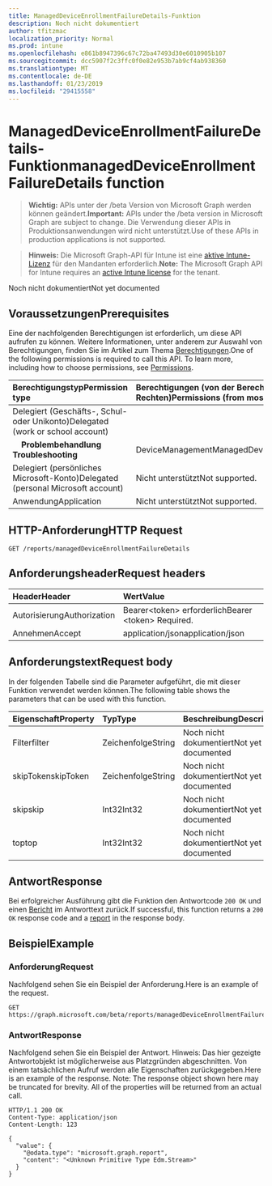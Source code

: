 ```yaml
---
title: ManagedDeviceEnrollmentFailureDetails-Funktion
description: Noch nicht dokumentiert
author: tfitzmac
localization_priority: Normal
ms.prod: intune
ms.openlocfilehash: e861b8947396c67c72ba47493d30e6010905b107
ms.sourcegitcommit: dcc5907f2c3ffc0f0e82e953b7ab9cf4ab938360
ms.translationtype: MT
ms.contentlocale: de-DE
ms.lasthandoff: 01/23/2019
ms.locfileid: "29415558"
---
```

# <a name="manageddeviceenrollmentfailuredetails-function"></a><span data-ttu-id="30306-103">ManagedDeviceEnrollmentFailureDetails-Funktion</span><span class="sxs-lookup"><span data-stu-id="30306-103">managedDeviceEnrollmentFailureDetails function</span></span>

> <span data-ttu-id="30306-104">**Wichtig:** APIs unter der /beta Version von Microsoft Graph werden können geändert.</span><span class="sxs-lookup"><span data-stu-id="30306-104">**Important:** APIs under the /beta version in Microsoft Graph are subject to change.</span></span> <span data-ttu-id="30306-105">Die Verwendung dieser APIs in Produktionsanwendungen wird nicht unterstützt.</span><span class="sxs-lookup"><span data-stu-id="30306-105">Use of these APIs in production applications is not supported.</span></span>

> <span data-ttu-id="30306-106">**Hinweis:** Die Microsoft Graph-API für Intune ist eine [aktive Intune-Lizenz](https://go.microsoft.com/fwlink/?linkid=839381) für den Mandanten erforderlich.</span><span class="sxs-lookup"><span data-stu-id="30306-106">**Note:** The Microsoft Graph API for Intune requires an [active Intune license](https://go.microsoft.com/fwlink/?linkid=839381) for the tenant.</span></span>

<span data-ttu-id="30306-107">Noch nicht dokumentiert</span><span class="sxs-lookup"><span data-stu-id="30306-107">Not yet documented</span></span>
## <a name="prerequisites"></a><span data-ttu-id="30306-108">Voraussetzungen</span><span class="sxs-lookup"><span data-stu-id="30306-108">Prerequisites</span></span>
<span data-ttu-id="30306-p102">Eine der nachfolgenden Berechtigungen ist erforderlich, um diese API aufrufen zu können. Weitere Informationen, unter anderem zur Auswahl von Berechtigungen, finden Sie im Artikel zum Thema [Berechtigungen](/graph/permissions-reference).</span><span class="sxs-lookup"><span data-stu-id="30306-p102">One of the following permissions is required to call this API. To learn more, including how to choose permissions, see [Permissions](/graph/permissions-reference).</span></span>

|<span data-ttu-id="30306-111">Berechtigungstyp</span><span class="sxs-lookup"><span data-stu-id="30306-111">Permission type</span></span>|<span data-ttu-id="30306-112">Berechtigungen (von der Berechtigung mit den meisten Rechten zu der mit den wenigsten Rechten)</span><span class="sxs-lookup"><span data-stu-id="30306-112">Permissions (from most to least privileged)</span></span>|
|:---|:---|
|<span data-ttu-id="30306-113">Delegiert (Geschäfts-, Schul- oder Unikonto)</span><span class="sxs-lookup"><span data-stu-id="30306-113">Delegated (work or school account)</span></span>||
| <span data-ttu-id="30306-114">&nbsp; &nbsp; **Problembehandlung**</span><span class="sxs-lookup"><span data-stu-id="30306-114">&nbsp; &nbsp; **Troubleshooting**</span></span> | <span data-ttu-id="30306-115">DeviceManagementManagedDevices.ReadWrite.All</span><span class="sxs-lookup"><span data-stu-id="30306-115">DeviceManagementManagedDevices.ReadWrite.All</span></span>|
|<span data-ttu-id="30306-116">Delegiert (persönliches Microsoft-Konto)</span><span class="sxs-lookup"><span data-stu-id="30306-116">Delegated (personal Microsoft account)</span></span>|<span data-ttu-id="30306-117">Nicht unterstützt</span><span class="sxs-lookup"><span data-stu-id="30306-117">Not supported.</span></span>|
|<span data-ttu-id="30306-118">Anwendung</span><span class="sxs-lookup"><span data-stu-id="30306-118">Application</span></span>|<span data-ttu-id="30306-119">Nicht unterstützt</span><span class="sxs-lookup"><span data-stu-id="30306-119">Not supported.</span></span>|

## <a name="http-request"></a><span data-ttu-id="30306-120">HTTP-Anforderung</span><span class="sxs-lookup"><span data-stu-id="30306-120">HTTP Request</span></span>
<!-- {
  "blockType": "ignored"
}
-->
``` http
GET /reports/managedDeviceEnrollmentFailureDetails
```

## <a name="request-headers"></a><span data-ttu-id="30306-121">Anforderungsheader</span><span class="sxs-lookup"><span data-stu-id="30306-121">Request headers</span></span>
|<span data-ttu-id="30306-122">Header</span><span class="sxs-lookup"><span data-stu-id="30306-122">Header</span></span>|<span data-ttu-id="30306-123">Wert</span><span class="sxs-lookup"><span data-stu-id="30306-123">Value</span></span>|
|:---|:---|
|<span data-ttu-id="30306-124">Autorisierung</span><span class="sxs-lookup"><span data-stu-id="30306-124">Authorization</span></span>|<span data-ttu-id="30306-125">Bearer&lt;token&gt; erforderlich</span><span class="sxs-lookup"><span data-stu-id="30306-125">Bearer &lt;token&gt; Required.</span></span>|
|<span data-ttu-id="30306-126">Annehmen</span><span class="sxs-lookup"><span data-stu-id="30306-126">Accept</span></span>|<span data-ttu-id="30306-127">application/json</span><span class="sxs-lookup"><span data-stu-id="30306-127">application/json</span></span>|

## <a name="request-body"></a><span data-ttu-id="30306-128">Anforderungstext</span><span class="sxs-lookup"><span data-stu-id="30306-128">Request body</span></span>
<span data-ttu-id="30306-129">In der folgenden Tabelle sind die Parameter aufgeführt, die mit dieser Funktion verwendet werden können.</span><span class="sxs-lookup"><span data-stu-id="30306-129">The following table shows the parameters that can be used with this function.</span></span>

|<span data-ttu-id="30306-130">Eigenschaft</span><span class="sxs-lookup"><span data-stu-id="30306-130">Property</span></span>|<span data-ttu-id="30306-131">Typ</span><span class="sxs-lookup"><span data-stu-id="30306-131">Type</span></span>|<span data-ttu-id="30306-132">Beschreibung</span><span class="sxs-lookup"><span data-stu-id="30306-132">Description</span></span>|
|:---|:---|:---|
|<span data-ttu-id="30306-133">Filter</span><span class="sxs-lookup"><span data-stu-id="30306-133">filter</span></span>|<span data-ttu-id="30306-134">Zeichenfolge</span><span class="sxs-lookup"><span data-stu-id="30306-134">String</span></span>|<span data-ttu-id="30306-135">Noch nicht dokumentiert</span><span class="sxs-lookup"><span data-stu-id="30306-135">Not yet documented</span></span>|
|<span data-ttu-id="30306-136">skipToken</span><span class="sxs-lookup"><span data-stu-id="30306-136">skipToken</span></span>|<span data-ttu-id="30306-137">Zeichenfolge</span><span class="sxs-lookup"><span data-stu-id="30306-137">String</span></span>|<span data-ttu-id="30306-138">Noch nicht dokumentiert</span><span class="sxs-lookup"><span data-stu-id="30306-138">Not yet documented</span></span>|
|<span data-ttu-id="30306-139">skip</span><span class="sxs-lookup"><span data-stu-id="30306-139">skip</span></span>|<span data-ttu-id="30306-140">Int32</span><span class="sxs-lookup"><span data-stu-id="30306-140">Int32</span></span>|<span data-ttu-id="30306-141">Noch nicht dokumentiert</span><span class="sxs-lookup"><span data-stu-id="30306-141">Not yet documented</span></span>|
|<span data-ttu-id="30306-142">top</span><span class="sxs-lookup"><span data-stu-id="30306-142">top</span></span>|<span data-ttu-id="30306-143">Int32</span><span class="sxs-lookup"><span data-stu-id="30306-143">Int32</span></span>|<span data-ttu-id="30306-144">Noch nicht dokumentiert</span><span class="sxs-lookup"><span data-stu-id="30306-144">Not yet documented</span></span>|



## <a name="response"></a><span data-ttu-id="30306-145">Antwort</span><span class="sxs-lookup"><span data-stu-id="30306-145">Response</span></span>
<span data-ttu-id="30306-146">Bei erfolgreicher Ausführung gibt die Funktion den Antwortcode `200 OK` und einen [Bericht](../resources/intune-shared-report.md) im Antworttext zurück.</span><span class="sxs-lookup"><span data-stu-id="30306-146">If successful, this function returns a `200 OK` response code and a [report](../resources/intune-shared-report.md) in the response body.</span></span>

## <a name="example"></a><span data-ttu-id="30306-147">Beispiel</span><span class="sxs-lookup"><span data-stu-id="30306-147">Example</span></span>
### <a name="request"></a><span data-ttu-id="30306-148">Anforderung</span><span class="sxs-lookup"><span data-stu-id="30306-148">Request</span></span>
<span data-ttu-id="30306-149">Nachfolgend sehen Sie ein Beispiel der Anforderung.</span><span class="sxs-lookup"><span data-stu-id="30306-149">Here is an example of the request.</span></span>
``` http
GET https://graph.microsoft.com/beta/reports/managedDeviceEnrollmentFailureDetails(skip=4,top=3,filter='parameterValue',skipToken='parameterValue')
```

### <a name="response"></a><span data-ttu-id="30306-150">Antwort</span><span class="sxs-lookup"><span data-stu-id="30306-150">Response</span></span>
<span data-ttu-id="30306-p103">Nachfolgend sehen Sie ein Beispiel der Antwort. Hinweis: Das hier gezeigte Antwortobjekt ist möglicherweise aus Platzgründen abgeschnitten. Von einem tatsächlichen Aufruf werden alle Eigenschaften zurückgegeben.</span><span class="sxs-lookup"><span data-stu-id="30306-p103">Here is an example of the response. Note: The response object shown here may be truncated for brevity. All of the properties will be returned from an actual call.</span></span>
``` http
HTTP/1.1 200 OK
Content-Type: application/json
Content-Length: 123

{
  "value": {
    "@odata.type": "microsoft.graph.report",
    "content": "<Unknown Primitive Type Edm.Stream>"
  }
}
```



